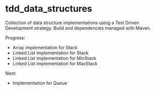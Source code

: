 # tdd_data_structures
Collection of data structure implementations using a Test Driven Development strategy. Build and dependencies managed with Maven.


Progress:

  - Array implementation for Stack
  - Linked List implementation for Stack
  - Linked List implementation for MinStack
  - Linked List implementation for MaxStack
  

Next:
  - Implementation for Queue
